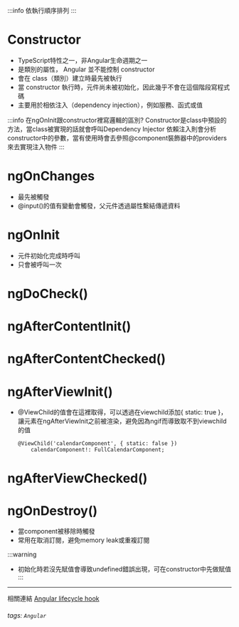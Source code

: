 :::info
依執行順序排列
:::
# Constructor
* TypeScript特性之一，非Angular生命週期之一
* 是類別的屬性， Angular 並不能控制 constructor
* 會在 class（類別）建立時最先被執行
* 當 constructor 執行時，元件尚未被初始化，因此幾乎不會在這個階段寫程式碼
* 主要用於相依注入（dependency injection），例如服務、函式或值


:::info
在ngOnInit跟constructor裡寫邏輯的區別?
Constructor是class中預設的方法，當class被實現的話就會呼叫Dependency Injector 依賴注入則會分析constructor中的參數，當有使用時會去參照@component裝飾器中的providers來去實現注入物件
:::

# ngOnChanges
- 最先被觸發
- @input()的值有變動會觸發，父元件透過屬性繫結傳遞資料

# ngOnInit
* 元件初始化完成時呼叫
* 只會被呼叫一次

# ngDoCheck()

# ngAfterContentInit()


# ngAfterContentChecked()


# ngAfterViewInit()
- @ViewChild的值會在這裡取得，可以透過在viewchild添加{ static: true }，讓元素在ngAfterViewInit之前被渲染，避免因為ngif而導致取不到viewchild的值
    ```typescript!
    @ViewChild('calendarComponent', { static: false })
        calendarComponent!: FullCalendarComponent;
    ```


# ngAfterViewChecked()


# ngOnDestroy()
- 當component被移除時觸發
- 常用在取消訂閱，避免memory leak或重複訂閱

:::warning
* 初始化時若沒先賦值會導致undefined錯誤出現，可在constructor中先做賦值
:::


---
相關連結
[Angular lifecycle hook](https://angular.tw/guide/lifecycle-hooks)
###### tags: `Angular`
